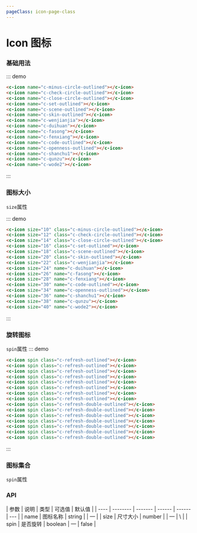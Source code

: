 ```yaml
---
pageClass: icon-page-class
---
```


# Icon 图标

### 基础用法

::: demo

```html
<c-icon name="c-minus-circle-outlined"></c-icon>
<c-icon name="c-check-circle-outlined"></c-icon>
<c-icon name="c-close-circle-outlined"></c-icon>
<c-icon name="c-set-outlined"></c-icon>
<c-icon name="c-scene-outlined"></c-icon>
<c-icon name="c-skin-outlined"></c-icon>
<c-icon name="c-wenjianjia"></c-icon>
<c-icon name="c-duihuan"></c-icon>
<c-icon name="c-fasong"></c-icon>
<c-icon name="c-fenxiang"></c-icon>
<c-icon name="c-code-outlined"></c-icon>
<c-icon name="c-openness-outlined"></c-icon>
<c-icon name="c-shanchu1"></c-icon>
<c-icon name="c-qunzu"></c-icon>
<c-icon name="c-wode2"></c-icon>
```

:::

### 图标大小

`size`属性

::: demo

```html
<c-icon size="10" class="c-minus-circle-outlined"></c-icon>
<c-icon size="12" class="c-check-circle-outlined"></c-icon>
<c-icon size="14" class="c-close-circle-outlined"></c-icon>
<c-icon size="16" class="c-set-outlined"></c-icon>
<c-icon size="18" class="c-scene-outlined"></c-icon>
<c-icon size="20" class="c-skin-outlined"></c-icon>
<c-icon size="22" class="c-wenjianjia"></c-icon>
<c-icon size="24" name="c-duihuan"></c-icon>
<c-icon size="26" name="c-fasong"></c-icon>
<c-icon size="28" name="c-fenxiang"></c-icon>
<c-icon size="30" name="c-code-outlined"></c-icon>
<c-icon size="34" name="c-openness-outlined"></c-icon>
<c-icon size="36" name="c-shanchu1"></c-icon>
<c-icon size="38" name="c-qunzu"></c-icon>
<c-icon size="40" name="c-wode2"></c-icon>
```

:::

### 旋转图标

`spin`属性
::: demo

```html
<c-icon spin class="c-refresh-outlined"></c-icon>
<c-icon spin class="c-refresh-outlined"></c-icon>
<c-icon spin class="c-refresh-outlined"></c-icon>
<c-icon spin class="c-refresh-outlined"></c-icon>
<c-icon spin class="c-refresh-outlined"></c-icon>
<c-icon spin class="c-refresh-outlined"></c-icon>
<c-icon spin class="c-refresh-outlined"></c-icon>
<c-icon spin class="c-refresh-outlined"></c-icon>
<c-icon spin class="c-refresh-double-outlined"></c-icon>
<c-icon spin class="c-refresh-double-outlined"></c-icon>
<c-icon spin class="c-refresh-double-outlined"></c-icon>
<c-icon spin class="c-refresh-double-outlined"></c-icon>
<c-icon spin class="c-refresh-double-outlined"></c-icon>
<c-icon spin class="c-refresh-double-outlined"></c-icon>
<c-icon spin class="c-refresh-double-outlined"></c-icon>
```

:::

### 图标集合

`spin`属性
<IconList/>

### API

| 参数 | 说明     | 类型    | 可选值 | 默认值 |
| ---- | -------- | ------- | ------ | ------ | --- |
| name | 图标名称 | string  |        | —      |
| size | 尺寸大小 | number  |        | —      | \   |
| spin | 是否旋转 | boolean | —      | false  |

